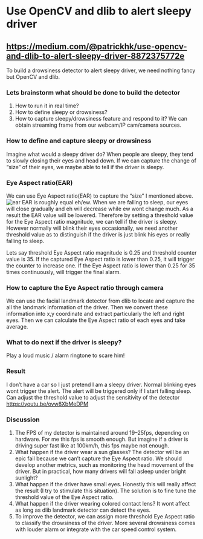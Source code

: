 # Use OpenCV and dlib to alert sleepy driver
## https://medium.com/@patrickhk/use-opencv-and-dlib-to-alert-sleepy-driver-8872375772e

To build a drowsiness detector to alert sleepy driver, we need nothing fancy but OpenCV and dlib.

### Lets brainstorm what should be done to build the detector
1. How to run it in real time?
2. How to define sleepy or drowsiness?
3. How to capture sleepy/drowsiness feature and respond to it?
We can obtain streaming frame from our webcam/IP cam/camera sources.

### How to define and capture sleepy or drowsiness
Imagine what would a sleepy driver do? When people are sleepy, they tend to slowly closing their eyes and head down. If we can capture the change of “size” of their eyes, we maybe able to tell if the driver is sleepy.

### Eye Aspect ratio(EAR)
We can use Eye Aspect ratio(EAR) to capture the “size” I mentioned above.
![ear](https://cdn-images-1.medium.com/max/800/1*dm1whASgAis4hcumBRN_bg.png)
EAR is roughly equal eh/ew. When we are falling to sleep, our eyes will close gradually and eh will decrease while ew wont change much. As a result the EAR value will be lowered. Therefore by setting a threshold value for the Eye Aspect ratio magnitude, we can tell if the driver is sleepy. However normally will blink their eyes occasionally, we need another threshold value as to distinguish if the driver is just blink his eyes or really falling to sleep.

Lets say threshold Eye Aspect ratio magnitude is 0.25 and threshold counter value is 35. If the captured Eye Aspect ratio is lower than 0.25, it will trigger the counter to increase one. If the Eye Aspect ratio is lower than 0.25 for 35 times continuously, will trigger the final alarm.

### How to capture the Eye Aspect ratio through camera
We can use the facial landmark detector from dlib to locate and capture the all the landmark information of the driver. Then we convert these information into x,y coordinate and extract particularly the left and right eyes. Then we can calculate the Eye Aspect ratio of each eyes and take average.

### What to do next if the driver is sleepy?
Play a loud music / alarm ringtone to scare him!

### Result
I don’t have a car so I just pretend I am a sleepy driver. Normal blinking eyes wont trigger the alert. The alert will be triggered only if I start falling sleep. Can adjust the threshold value to adjust the sensitivity of the detector
https://youtu.be/ovw8XbMeDPM

### Discussion
1. The FPS of my detector is maintained around 19–25fps, depending on hardware. For me this fps is smooth enough. But imagine if a driver is driving super fast like at 100km/h, this fps maybe not enough.
2. What happen if the driver wear a sun glasses? The detector will be an epic fail because we can’t capture the Eye Aspect ratio. We should develop another metrics, such as monitoring the head movement of the driver. But in practical, how many drivers will fall asleep under bright sunlight?
3. What happen if the driver have small eyes. Honestly this will really affect the result (I try to stimulate this situation). The solution is to fine tune the threshold value of the Eye Aspect ratio.
4. What happen if the driver wearing colored contact lens? It wont affect as long as dlib landmark detector can detect the eyes.
5. To improve the detector, we can assign more threshold Eye Aspect ratio to classify the drowsiness of the driver. More several drowsiness comes with louder alarm or integrate with the car speed control system.
